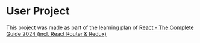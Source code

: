 # User Project
 This project was made as part of the learning plan of [React - The Complete Guide 2024 (incl. React Router & Redux)](https://www.udemy.com/course/react-the-complete-guide-incl-redux)
